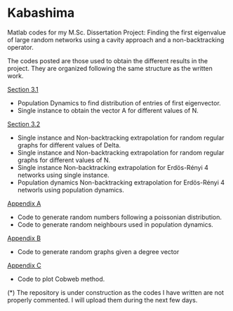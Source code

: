 # Kabashima
Matlab codes for my M.Sc. Dissertation Project:
Finding the first eigenvalue of large random networks using a cavity approach and a non-backtracking operator.

The codes posted are those used to obtain the different results in the project. They are organized following the same structure as the written work.

[Section 3.1](https://github.com/LeonardoCastro/Kabashima/tree/master/Section31)
- Population Dynamics to find distribution of entries of first eigenvector.
- Single instance to obtain the vector A for different values of N.

[Section 3.2](https://github.com/LeonardoCastro/Kabashima/tree/master/Section32)
- Single instance and Non-backtracking extrapolation for random regular graphs for different values of Delta.
- Single instance and Non-backtracking extrapolation for random regular graphs for different values of N.
- Single instance Non-backtracking extrapolation for Erdös-Rényi 4 networks using single instance.
- Population dynamics Non-backtracking extrapolation for Erdös-Rényi 4 networls using population dynamics.

[Appendix A](https://github.com/LeonardoCastro/Kabashima/tree/master/AppendixA)
- Code to generate random numbers following a poissonian distribution.
- Code to generate random neighbours used in population dynamics.

[Appendix B](https://github.com/LeonardoCastro/Kabashima/tree/master/AppendixB)
- Code to generate random graphs given a degree vector

[Appendix C](https://github.com/LeonardoCastro/Kabashima/tree/master/Appendix%20C)
- Code to plot Cobweb method.


(*) The repository is under construction as the codes I have written are not properly commented. I will upload them during the next few days.

